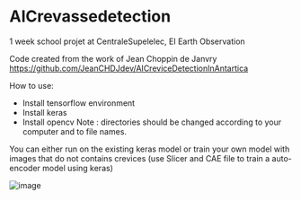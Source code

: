 # AICrevassedetection
1 week school projet at CentraleSupelelec, EI Earth Observation

Code created from the work of Jean Choppin de Janvry https://github.com/JeanCHDJdev/AICreviceDetectionInAntartica

How to use:

  - Install tensorflow environment
  - Install keras
  - Install opencv
Note : directories should be changed according to your computer and to file names.

You can either run on the existing keras model or train your own model with images that do not contains crevices (use Slicer and CAE file to train a auto-encoder model using keras)

![image](https://github.com/Nicolas-Quiot/AICrevassedetection/assets/66206265/a1b43e26-3fb0-414d-a9a9-ed9a3defc6b7)
